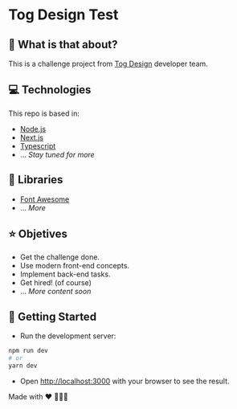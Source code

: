 # Tog Design Test

## :thinking: What is that about?

This is a challenge project from [Tog Design](https://tog.design) developer team.

## 💻 Technologies

This repo is based in:

- [Node.js](https://www.mongodb.com)
- [Next.js](https://passportjs.org)
- [Typescript](https://nodejs.org)
- ... *Stay tuned for more*

## 📁 Libraries
- [Font Awesome](https://socket.io)
- ... *More*
## ⭐ Objetives

- Get the challenge done. 
- Use modern front-end concepts.
- Implement back-end tasks.
- Get hired! (of course)
- ... *More content soon*

## 🚀 Getting Started

- Run the development server:

```bash
npm run dev
# or
yarn dev
```

- Open [http://localhost:3000](http://localhost:3000) with your browser to see the result.


Made with :heart: 👨🏻‍💻
<!-- 
## Deploy on Vercel

The easiest way to deploy your Next.js app is to use the [Vercel Platform](https://vercel.com/new?utm_medium=default-template&filter=next.js&utm_source=create-next-app&utm_campaign=create-next-app-readme) from the creators of Next.js.

Check out our [Next.js deployment documentation](https://nextjs.org/docs/deployment) for more details. -->

